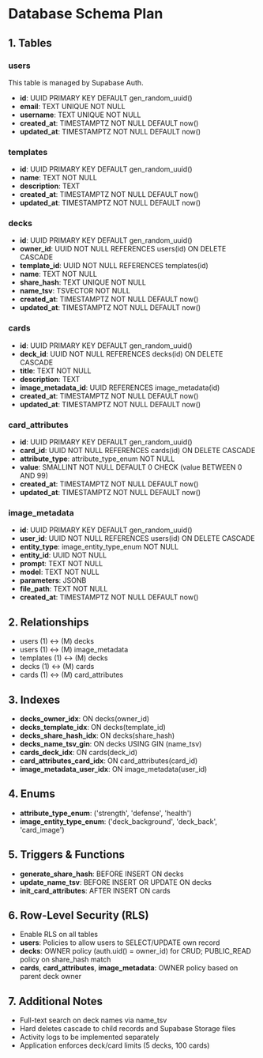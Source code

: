 # Database Schema Plan

## 1. Tables

### users

This table is managed by Supabase Auth.

- **id**: UUID PRIMARY KEY DEFAULT gen_random_uuid()
- **email**: TEXT UNIQUE NOT NULL
- **username**: TEXT UNIQUE NOT NULL
- **created_at**: TIMESTAMPTZ NOT NULL DEFAULT now()
- **updated_at**: TIMESTAMPTZ NOT NULL DEFAULT now()

### templates
- **id**: UUID PRIMARY KEY DEFAULT gen_random_uuid()
- **name**: TEXT NOT NULL
- **description**: TEXT
- **created_at**: TIMESTAMPTZ NOT NULL DEFAULT now()
- **updated_at**: TIMESTAMPTZ NOT NULL DEFAULT now()

### decks
- **id**: UUID PRIMARY KEY DEFAULT gen_random_uuid()
- **owner_id**: UUID NOT NULL REFERENCES users(id) ON DELETE CASCADE
- **template_id**: UUID NOT NULL REFERENCES templates(id)
- **name**: TEXT NOT NULL
- **share_hash**: TEXT UNIQUE NOT NULL
- **name_tsv**: TSVECTOR NOT NULL
- **created_at**: TIMESTAMPTZ NOT NULL DEFAULT now()
- **updated_at**: TIMESTAMPTZ NOT NULL DEFAULT now()

### cards
- **id**: UUID PRIMARY KEY DEFAULT gen_random_uuid()
- **deck_id**: UUID NOT NULL REFERENCES decks(id) ON DELETE CASCADE
- **title**: TEXT NOT NULL
- **description**: TEXT
- **image_metadata_id**: UUID REFERENCES image_metadata(id)
- **created_at**: TIMESTAMPTZ NOT NULL DEFAULT now()
- **updated_at**: TIMESTAMPTZ NOT NULL DEFAULT now()

### card_attributes
- **id**: UUID PRIMARY KEY DEFAULT gen_random_uuid()
- **card_id**: UUID NOT NULL REFERENCES cards(id) ON DELETE CASCADE
- **attribute_type**: attribute_type_enum NOT NULL
- **value**: SMALLINT NOT NULL DEFAULT 0 CHECK (value BETWEEN 0 AND 99)
- **created_at**: TIMESTAMPTZ NOT NULL DEFAULT now()
- **updated_at**: TIMESTAMPTZ NOT NULL DEFAULT now()

### image_metadata
- **id**: UUID PRIMARY KEY DEFAULT gen_random_uuid()
- **user_id**: UUID NOT NULL REFERENCES users(id) ON DELETE CASCADE
- **entity_type**: image_entity_type_enum NOT NULL
- **entity_id**: UUID NOT NULL
- **prompt**: TEXT NOT NULL
- **model**: TEXT NOT NULL
- **parameters**: JSONB
- **file_path**: TEXT NOT NULL
- **created_at**: TIMESTAMPTZ NOT NULL DEFAULT now()

## 2. Relationships

- users (1) ↔ (M) decks
- users (1) ↔ (M) image_metadata
- templates (1) ↔ (M) decks
- decks (1) ↔ (M) cards
- cards (1) ↔ (M) card_attributes

## 3. Indexes

- **decks_owner_idx**: ON decks(owner_id)
- **decks_template_idx**: ON decks(template_id)
- **decks_share_hash_idx**: ON decks(share_hash)
- **decks_name_tsv_gin**: ON decks USING GIN (name_tsv)
- **cards_deck_idx**: ON cards(deck_id)
- **card_attributes_card_idx**: ON card_attributes(card_id)
- **image_metadata_user_idx**: ON image_metadata(user_id)

## 4. Enums

- **attribute_type_enum**: ('strength', 'defense', 'health')
- **image_entity_type_enum**: ('deck_background', 'deck_back', 'card_image')

## 5. Triggers & Functions

- **generate_share_hash**: BEFORE INSERT ON decks
- **update_name_tsv**: BEFORE INSERT OR UPDATE ON decks
- **init_card_attributes**: AFTER INSERT ON cards

## 6. Row-Level Security (RLS)

- Enable RLS on all tables
- **users**: Policies to allow users to SELECT/UPDATE own record
- **decks**: OWNER policy (auth.uid() = owner_id) for CRUD; PUBLIC_READ policy on share_hash match
- **cards**, **card_attributes**, **image_metadata**: OWNER policy based on parent deck owner

## 7. Additional Notes

- Full-text search on deck names via name_tsv
- Hard deletes cascade to child records and Supabase Storage files
- Activity logs to be implemented separately
- Application enforces deck/card limits (5 decks, 100 cards)

